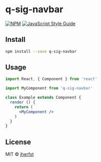 # q-sig-navbar

> 

[![NPM](https://img.shields.io/npm/v/q-sig-navbar.svg)](https://www.npmjs.com/package/q-sig-navbar) [![JavaScript Style Guide](https://img.shields.io/badge/code_style-standard-brightgreen.svg)](https://standardjs.com)

## Install

```bash
npm install --save q-sig-navbar
```

## Usage

```jsx
import React, { Component } from 'react'

import MyComponent from 'q-sig-navbar'

class Example extends Component {
  render () {
    return (
      <MyComponent />
    )
  }
}
```

## License

MIT © [jherfst](https://github.com/jherfst)
